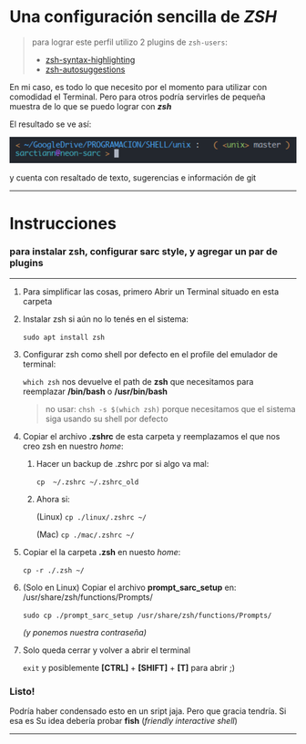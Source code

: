 <!--
    Español (Spanish)

    Este es un archivo de markdown, podés verlo correctamente, en VSCode
    presionando las teclas: CTRL + SHIFT + V
-->

# Una configuración sencilla de _ZSH_

> para lograr este perfil utilizo 2 plugins de `zsh-users`:
>
> - [zsh-syntax-highlighting](https://github.com/zsh-users/zsh-syntax-highlighting)
> - [zsh-autosuggestions](https://github.com/zsh-users/zsh-autosuggestions)

En mi caso, es todo lo que necesito por el momento para utilizar con comodidad
el Terminal. Pero para otros podría servirles de pequeña muestra de lo que se
puedo lograr con **_zsh_**

El resultado se ve así:

![](./sample.png)

y cuenta con resaltado de texto, sugerencias e información de git

---

# Instrucciones

### para instalar zsh, configurar sarc style, y agregar un par de plugins

---

1.  Para simplificar las cosas, primero Abrir un Terminal situado en esta carpeta

1.  Instalar zsh si aún no lo tenés en el sistema:

    `sudo apt install zsh`

1.  Configurar zsh como shell por defecto en el profile del emulador de terminal:

    `which zsh` nos devuelve el path de **zsh** que necesitamos para reemplazar **/bin/bash** o **/usr/bin/bash**

    > no usar: `chsh -s $(which zsh)` porque necesitamos que el sistema siga usando su shell por defecto

1.  Copiar el archivo **.zshrc** de esta carpeta y reemplazamos el que nos creo
    zsh en nuestro _home_:

    1. Hacer un backup de .zshrc por si algo va mal:

       `cp  ~/.zshrc ~/.zshrc_old`

    1. Ahora si:

       (Linux) `cp ./linux/.zshrc ~/`

       (Mac) `cp ./mac/.zshrc ~/`

1.  Copiar el la carpeta **.zsh** en nuesto _home_:

    `cp -r ./.zsh ~/`

1.  (Solo en Linux) Copiar el archivo **prompt_sarc_setup** en: /usr/share/zsh/functions/Prompts/

    `sudo cp ./prompt_sarc_setup /usr/share/zsh/functions/Prompts/`

    _(y ponemos nuestra contraseña)_

1.  Solo queda cerrar y volver a abrir el terminal

    `exit` y posiblemente **[CTRL]** + **[SHIFT]** + **[T]** para abrir ;)

### Listo!

Podría haber condensado esto en un sript jaja. Pero que gracia tendría.
Si esa es Su idea debería probar **fish** (_friendly interactive shell_)

---
